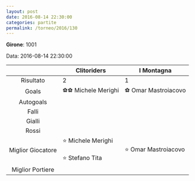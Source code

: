 ```yaml
---
layout: post
date: 2016-08-14 22:30:00
categories: partite
permalink: /torneo/2016/130
---
```

**Girone**: 1001

Data: 2016-08-14 22:30:00

| | Clitoriders | I Montagna |
|:-----:|-----|-----|
Risultato|2|1
Goals|⚽⚽ Michele Merighi|⚽ Omar Mastroiacovo<br/>
Autogoals||
Falli||
Gialli||
Rossi||
Miglior Giocatore|⭐ Michele Merighi<br/><br/>⭐ Stefano Tita<br/>|⭐ Omar Mastroiacovo<br/>
Miglior Portiere||
